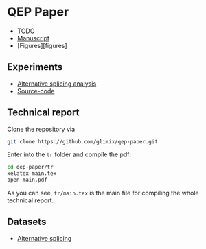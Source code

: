 # QEP Paper

- [TODO][TODO]
- [Manuscript][Manuscript]
- [Figures][figures]

## Experiments

- [Alternative splicing analysis][Alternative splicing analysis]
- [Source-code](https://github.com/glimix/horta-exp)

## Technical report

Clone the repository via
```bash
git clone https://github.com/glimix/qep-paper.git
```

Enter into the `tr` folder and compile the pdf:
```bash
cd qep-paper/tr
xelatex main.tex
open main.pdf
```

As you can see, `tr/main.tex` is the main file for compiling the whole
technical report.

## Datasets

- [Alternative splicing][Alternative splicing]

[TODO]: https://docs.google.com/document/d/1mDhirfAocMKSnjbefFEM5OWU6DWhoQlARX_NrqDh2Cg/edit
[Manuscript]: https://docs.google.com/document/d/1HA6aKhNrYh5xW34g0gtqVkfE5v0E02rYISAQpojsRAM/edit
[Alternative splicing]: https://github.com/glimix/alternative-splicing
[Alternative splicing analysis]: https://docs.google.com/document/d/19DvvZVtyyE1RO4Al_OsK83NrMqiU9WvE8MjBOrO65Ac/edit
